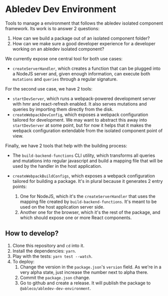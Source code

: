 # Abledev Dev Environment

Tools to manage a environment that follows the abledev isolated component
framework. Its work is to answer 2 questions:

1. How can we build a package out of an isolated component folder?
2. How can we make sure a good developer experience for a developer working on
   an abledev isolated component?

We currently expose one central tool for both use cases:

- `createServerHandler`, which creates a function that can be plugged into a
  NodeJS server and, given enough information, can execute both `mutations` and
  `queries` through a regular signature.

For the second use case, we have 2 tools:

- `startDevServer`, which runs a webpack-powered development server with hmr and
  react-refresh enabled. It also serves mutations and queries by importing them
  directly from the disk.
- `createWebpackDevConfig`, which exposes a webpack configuration tailored for
  development. We may want to abstract this away into `startDevServer` at some
  point, but for now it helps that it makes the webpack configuration extendable
  from the isolated component point of view.

Finally, we have 2 tools that help with the building process:

- The `build-backend-functions` CLI utility, which transforms all queries and
  mutations into regular javascript and build a mapping file that will be used
  by the handler in the host application.
- `createWebpackBuildConfigs`, which exposes a webpack configuration tailored
  for building a package. It's in plural because it generates 2 entry points:

  1. One for NodeJS, which it's the `createServerHandler` that uses the mapping
     file created by `build-backend-functions`. It's meant to be used on the
     host application server side.
  2. Another one for the browser, which it's the rest of the package, and which
     should expose one or more React components.

## How to develop?

1. Clone this repository and `cd` into it.
2. Install the dependencies: `yarn`.
3. Play with the tests: `yarn test --watch`.
4. To deploy:
   1. Change the version in the `package.json`'s `version` field. As we're in a
      very alpha state, just increase the number next to alpha there.
   2. Commit the `package.json` change.
   3. Go to github and create a release. It will publish the package to
      `@ableco/abledev-dev-environment`.
